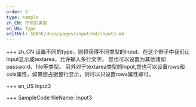 ```yaml
--- 
order: 3
type: sample
zh_CN: 不同的类型
en_US: Type
editUrl: $BASE/docs/pages/input/md/input3.md
---
```


+++ zh_CN
设置不同的type，则将获得不同类型的Input。在这个例子中我们让Input显示成textarea，允许输入多行文字。
    您也可以设置为其他诸如password、file等类型。
    另外对于textarea类型的Input,您也可以设置rows和cols属性，如果想占据整行显示，则可以只设置rows属性即可。
 

+++ en_US
Input3

+++ SampleCode
fileName: Input3
